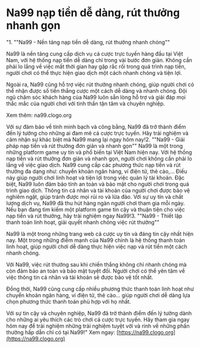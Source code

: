 # Na99 nạp tiền dễ dàng, rút thưởng nhanh gọn

"1. ""Na99 - Nền tảng nạp tiền dễ dàng, rút thưởng nhanh chóng""

Na99 là nền tảng cung cấp dịch vụ cá cược trực tuyến hàng đầu tại Việt Nam, với hệ thống nạp tiền dễ dàng chỉ trong vài bước đơn giản. Không cần phải lo lắng về việc mất thời gian hay gặp rắc rối trong quá trình nạp tiền, người chơi có thể thực hiện giao dịch một cách nhanh chóng và tiện lợi.

Ngoài ra, Na99 cũng hỗ trợ việc rút thưởng nhanh chóng, giúp người chơi có thể nhận được số tiền thắng cược một cách dễ dàng và nhanh chóng. Đội ngũ chăm sóc khách hàng của Na99 luôn sẵn lòng hỗ trợ và giải đáp mọi thắc mắc của người chơi với tinh thần tận tâm và chuyên nghiệp.

Xem thêm: na99.clogo.org

Với sự đảm bảo về tính minh bạch và công bằng, Na99 đã trở thành điểm đến lý tưởng cho những ai đam mê cá cược trực tuyến. Hãy trải nghiệm và cảm nhận sự khác biệt mà Na99 mang lại ngay hôm nay!2. ""Na99 - Giải pháp nạp tiền và rút thưởng đơn giản và nhanh gọn""
Na99 là một trong những platform game uy tín và phổ biến tại Việt Nam hiện nay. Với hệ thống nạp tiền và rút thưởng đơn giản và nhanh gọn, người chơi không cần phải lo lắng về việc giao dịch.
Na99 cung cấp các phương thức nạp tiền và rút thưởng đa dạng như: chuyển khoản ngân hàng, ví điện tử, thẻ cào,... Điều này giúp người chơi linh hoạt và tiện lợi trong việc quản lý tài khoản.
Đặc biệt, Na99 luôn đảm bảo tính an toàn và bảo mật cho người chơi trong quá trình giao dịch. Thông tin cá nhân và tài khoản của người chơi được bảo vệ nghiêm ngặt, giúp tránh được mọi rủi ro và lừa đảo.
Với sự uy tín và chất lượng dịch vụ, Na99 đã thu hút hàng ngàn người chơi tham gia mỗi ngày. Nếu bạn đang tìm kiếm một platform game tin cậy và thuận tiện cho việc nạp tiền và rút thưởng, hãy trải nghiệm ngay Na99!3. ""Na99 - Thiết lập thanh toán linh hoạt, giải quyết nhanh chóng việc rút thưởng""

Na99 là một trong những trang web cá cược uy tín và đáng tin cậy nhất hiện nay. Một trong những điểm mạnh của Na99 chính là hệ thống thanh toán linh hoạt, giúp người chơi dễ dàng thực hiện việc nạp và rút tiền một cách nhanh chóng.

Với Na99, việc rút thưởng sau khi chiến thắng không chỉ nhanh chóng mà còn đảm bảo an toàn và bảo mật tuyệt đối. Người chơi có thể yên tâm về việc thông tin cá nhân và tài khoản sẽ được bảo vệ tốt nhất.

Đồng thời, Na99 cũng cung cấp nhiều phương thức thanh toán linh hoạt như chuyển khoản ngân hàng, ví điện tử, thẻ cào... giúp người chơi dễ dàng lựa chọn phương thức thanh toán phù hợp với họ nhất.

Với sự tin cậy và chuyên nghiệp, Na99 đã trở thành điểm đến lý tưởng dành cho những ai yêu thích các trò chơi cá cược trực tuyến. Hãy tham gia ngay hôm nay để trải nghiệm những trải nghiệm tuyệt vời và rinh về những phần thưởng hấp dẫn chỉ có tại Na99!"
Xem ngay: [https://na99.clogo.org](https://na99.clogo.org)